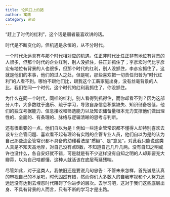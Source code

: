```yaml
---
title: 论风口上的猪
author: 寓庸
category: 杂谈
---
```

“赶上了时代的红利”，这个话是弱者最喜欢讲的话。

 时代是不断变化的，但机遇是永恒的，从不分时代。

 一个时代永远具有与那个时代相对应的机遇。任正非时代比任正非有地位有背景的人很多，但那个时代的企业红利，别人没抓住，任正非抓住了；李彦宏时代比李彦宏有地位有背景的人也很多，但那个时代的红利，别人没抓住，李彦宏抓住了。这就是他们的本事，他们的过人之处，但是呢，那些喜欢把一切责任归咎为“时代红利”的人看不到。哪怕不跟他们比，跟我这个工薪家庭出身，没有丝毫背景的人比，我们在同一个时代，这个时代的红利我抓住了，你没抓住。

 为什么在同一个时代，同样的红利，别人看得到抓得住，而你却看不到？因为这部分人中，大多数耽于逸乐、疏于学习，导致自身信息积累缺失、知识储备极低，他们的独立考据能力、信息接收和筛选能力以及知识储备量根本无力支撑他们做出理性的、全面的、有条理的、脉络与逻辑清晰的思考与判断。

 还有很重要的一点，他们自以为是！例如一些连企管常识都不懂得人却特别喜欢去谈专业企管问题、喜欢看不起有理论有实践的企管专业人员，他们自以为是的认为自己那些连企管常识都不具备的幼稚看法是“质疑”、是“意见”，对此我只能说这类人真是不知天高地厚，对自己没有点B数，不知道自己几斤几两。没有自知之明或许也没什么，各自安好就不错，可是就是有不少这样没有自知之明的人却非要充大瓣蒜，以为自己啥都懂，这种人就活该在底层苟延残喘。

 尽管如此，对于这类人，我依旧还是要说几句忠告：不管未来怎样，首先诚恳认真的审视自己的不足吧，时代固然有错，然而你们大多数人的自我审视和个人努力还远远没有达到去埋怨时代阻碍了你进步的层次。去学习吧，这对于我们这些底层出身、不具有背景的人而言，只有不断的学习才是出路。